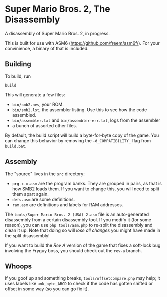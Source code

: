 # Super Mario Bros. 2, The Disassembly
A disassembly of Super Mario Bros. 2, in progress.

This is built for use with ASM6 (https://github.com/freem/asm6f/).
For your convinience, a binary of that is included.

## Building
To build, run

    build

This will generate a few files:

* `bin/smb2.nes`, your ROM.
* `bin/smb2.lst`, the assembler listing. Use this to see how the code assembled.
* `bin/assembler.txt` and `bin/assembler-err.txt`, logs from the assembler
* a bunch of assorted other files.

By default, the build script will build a byte-for-byte copy of the game.
You can change this behavior by removing the `-d_COMPATIBILITY_` flag from `build.bat`.

## Assembly
The "source" lives in the `src` directory:

* `prg-x-x.asm` are the program banks. They are grouped in pairs, as that is how SMB2 loads them. If you want to change this, you will need to split them apart again.
* `defs.asm` are some definitions.
* `ram.asm` are definitions and labels for RAM addresses.

The `tools/Super Mario Bros. 2 (USA) 2.asm` file is an auto-generated disassembly
from a certain disassembly tool. If you modify it (for some reason),
you can use `php tools/asm.php` to re-split the disassembly and clean it up.
Note that doing so will *lose all changes* you might have made in the split disassembly!

If you want to build the *Rev A* version of the game that fixes a soft-lock bug
involving the Fryguy boss, you should check out the `rev-a` branch.

## Whoops
If you goof up and something breaks, `tools/offsetcompare.php` may help;
it uses labels like `unk_byte_ABCD` to check if the code has gotten
shifted or offset in some way (so you can go fix it).
